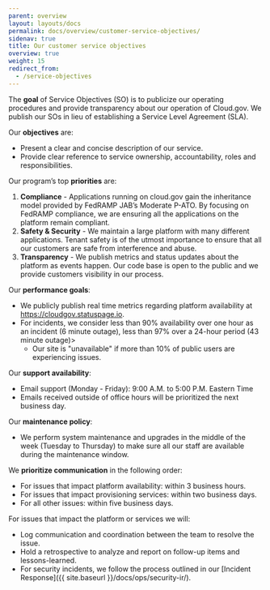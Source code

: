 ```yaml
---
parent: overview
layout: layouts/docs
permalink: docs/overview/customer-service-objectives/
sidenav: true
title: Our customer service objectives
overview: true
weight: 15
redirect_from:
  - /service-objectives
---
```



The **goal** of Service Objectives (SO) is to publicize our operating procedures and provide transparency about our operation of Cloud.gov. We publish our SOs in lieu of establishing a Service Level Agreement (SLA).

Our **objectives** are:

  - Present a clear and concise description of our service.
  - Provide clear reference to service ownership, accountability, roles and responsibilities.

Our program’s top **priorities** are:

  1. **Compliance** - Applications running on cloud.gov gain the inheritance model provided by FedRAMP JAB’s Moderate P-ATO. By focusing on FedRAMP compliance, we are ensuring all the applications on the platform remain compliant.
  1. **Safety & Security** - We maintain a large platform with many different applications. Tenant safety is of the utmost importance to ensure that all our customers are safe from interference and abuse.
  1. **Transparency** - We publish metrics and status updates about the platform as events happen. Our code base is open to the public and we provide customers visibility in our process.

Our **performance goals**:

  - We publicly publish real time metrics regarding platform availability at https://cloudgov.statuspage.io.
  - For incidents, we consider less than 90% availability over one hour as an incident (6 minute outage), less than 97% over a 24-hour period (43 minute outage)>
    - Our site is "unavailable" if more than 10% of public users are experiencing issues.

Our **support availability**:

  - Email support (Monday - Friday): 9:00 A.M. to 5:00 P.M. Eastern Time
  - Emails received outside of office hours will be prioritized the next business day.

Our **maintenance policy**:

  - We perform system maintenance and upgrades in the middle of the week (Tuesday to Thursday) to make sure all our staff are available during the maintenance window.

We **prioritize communication** in the following order:

  - For issues that impact platform availability: within 3 business hours.
  - For issues that impact provisioning services: within two business days.
  - For all other issues: within five business days.

For issues that impact the platform or services we will:

  - Log communication and coordination between the team to resolve the issue.
  - Hold a retrospective to analyze and report on follow-up items and lessons-learned.
  - For security incidents, we follow the process outlined in our [Incident Response]({{ site.baseurl }}/docs/ops/security-ir/).
